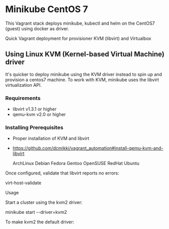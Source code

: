 # Minikube CentOS 7
This Vagrant stack deploys minikube, kubectl and helm on the CentOS7 (guest) using docker as driver.





Quick Vagrant deployment for provisioner KVM (libvirt) and Virtualbox

## Using Linux KVM (Kernel-based Virtual Machine) driver
It's quicker to deploy minikube using the KVM driver instead to spin up and provision a centos7 machine. To work with KVM, minikube uses the libvirt virtualization API.


### Requirements
* libvirt v1.3.1 or higher
* qemu-kvm v2.0 or higher

### Installing Prerequisites
* Proper installation of KVM and libvirt
* https://github.com/dcmikki/vagrant_automation#install-qemu-kvm-and-libvirt


    ArchLinux
    Debian
    Fedora
    Gentoo
    OpenSUSE
    RedHat
    Ubuntu

Once configured, validate that libvirt reports no errors:

virt-host-validate

Usage

Start a cluster using the kvm2 driver:

minikube start --driver=kvm2

To make kvm2 the default driver:






